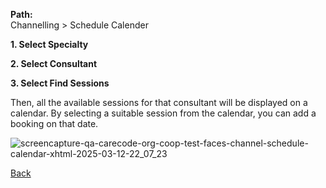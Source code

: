 **Path:**  
Channelling > Schedule Calender 

**1. Select Specialty**

**2. Select Consultant**

**3. Select Find Sessions**

Then, all the available sessions for that consultant will be displayed on a calendar. By selecting a suitable session from the calendar, you can add a booking on that date.

![screencapture-qa-carecode-org-coop-test-faces-channel-schedule-calendar-xhtml-2025-03-12-22_07_23](https://github.com/user-attachments/assets/f20e5a39-9617-448b-8b32-fe6884f70ed8)

[Back](https://github.com/hmislk/hmis/wiki/Medical-Appointment-Channelling-Moudule)